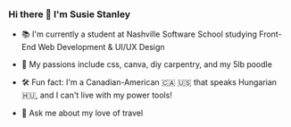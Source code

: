 ### Hi there 👋 I'm Susie Stanley

- 📚 I'm currently a student at Nashville Software School studying Front-End Web Development & UI/UX Design

- 🐩 My passions include css, canva, diy carpentry, and my 5lb poodle

- 🛠 Fun fact: I'm a Canadian-American 🇨🇦 🇺🇸 that speaks Hungarian 🇭🇺, and I can't live with my power tools! 

- 🚀 Ask me about my love of travel
